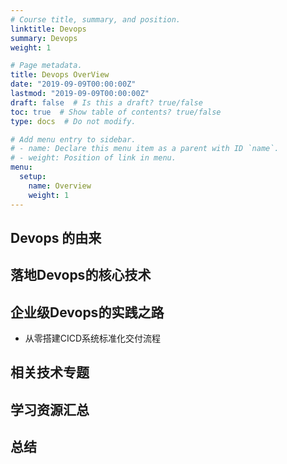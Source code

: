 ```yaml
---
# Course title, summary, and position.
linktitle: Devops
summary: Devops
weight: 1

# Page metadata.
title: Devops OverView
date: "2019-09-09T00:00:00Z"
lastmod: "2019-09-09T00:00:00Z"
draft: false  # Is this a draft? true/false
toc: true  # Show table of contents? true/false
type: docs  # Do not modify.

# Add menu entry to sidebar.
# - name: Declare this menu item as a parent with ID `name`.
# - weight: Position of link in menu.
menu:
  setup:
    name: Overview
    weight: 1
---
```




## Devops 的由来

## 落地Devops的核心技术

## 企业级Devops的实践之路

* 从零搭建CICD系统标准化交付流程

## 相关技术专题


## 学习资源汇总

## 总结



